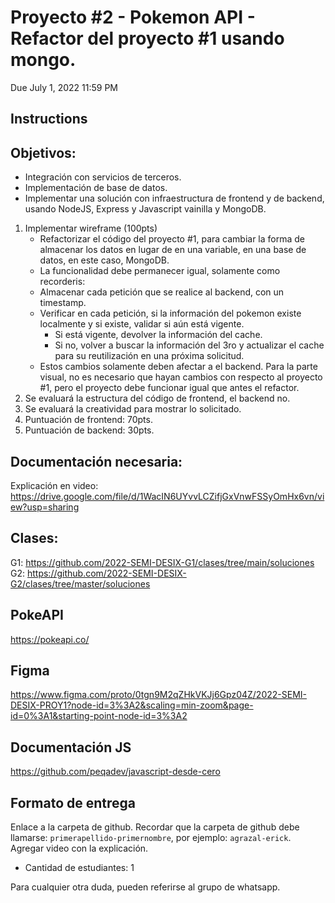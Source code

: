 # Proyecto #2 - Pokemon API - Refactor del proyecto #1 usando mongo.

Due July 1, 2022 11:59 PM

## Instructions

## Objetivos:

- Integración con servicios de terceros.
- Implementación de base de datos.
- Implementar una solución con infraestructura de frontend y de backend, usando NodeJS, Express y Javascript vainilla y MongoDB.

1. Implementar wireframe (100pts)
   - Refactorizar el código del proyecto #1, para cambiar la forma de almacenar los datos en lugar de en una variable, en una base de datos, en este caso, MongoDB.
   - La funcionalidad debe permanecer igual, solamente como recorderis:
   - Almacenar cada petición que se realice al backend, con un timestamp.
   - Verificar en cada petición, si la información del pokemon existe localmente y si existe, validar si aún está vigente.
     - Si está vigente, devolver la información del cache.
     - Si no, volver a buscar la información del 3ro y actualizar el cache para su reutilización en una próxima solicitud.
   - Estos cambios solamente deben afectar a el backend. Para la parte visual, no es necesario que hayan cambios con respecto al proyecto #1, pero el proyecto debe funcionar igual que antes el refactor.
2. Se evaluará la estructura del código de frontend, el backend no.
3. Se evaluará la creatividad para mostrar lo solicitado.
4. Puntuación de frontend: 70pts.
5. Puntuación de backend: 30pts.

## Documentación necesaria:

Explicación en video: https://drive.google.com/file/d/1WacIN6UYvvLCZifjGxVnwFSSyOmHx6vn/view?usp=sharing

## Clases:

G1: https://github.com/2022-SEMI-DESIX-G1/clases/tree/main/soluciones
G2: https://github.com/2022-SEMI-DESIX-G2/clases/tree/master/soluciones

## PokeAPI

https://pokeapi.co/

## Figma

https://www.figma.com/proto/0tgn9M2qZHkVKJj6Gpz04Z/2022-SEMI-DESIX-PROY1?node-id=3%3A2&scaling=min-zoom&page-id=0%3A1&starting-point-node-id=3%3A2

## Documentación JS

https://github.com/peqadev/javascript-desde-cero

## Formato de entrega

Enlace a la carpeta de github. Recordar que la carpeta de github debe llamarse: `primerapellido-primernombre`, por ejemplo: `agrazal-erick`. Agregar video con la explicación.

- Cantidad de estudiantes: 1

Para cualquier otra duda, pueden referirse al grupo de whatsapp.
